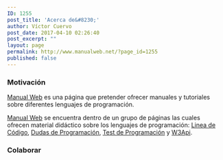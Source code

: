 ```yaml
---
ID: 1255
post_title: 'Acerca de&#8230;'
author: Víctor Cuervo
post_date: 2017-04-10 02:26:40
post_excerpt: ""
layout: page
permalink: http://www.manualweb.net/?page_id=1255
published: false
---
```

### Motivación

[Manual Web][1] es una página que pretender ofrecer manuales y tutoriales sobre diferentes lenguajes de programación.

[Manual Web][1] se encuentra dentro de un grupo de páginas las cuales ofrecen material didáctico sobre los lenguajes de programación: [Linea de Código][2], [Dudas de Programación][3], [Test de Programación][4] y [W3Api][5].

### Colaborar

 [1]: http://www.manualweb.net "Manuales y tutoriales de programación"
 [2]: http://lineadecodigo.com "Ejemplos de Programación"
 [3]: http://www.dudasprogramacion.com "Preguntas y respuestas sobre programación"
 [4]: http://www.testprogramacion.com "Test de Conocimiento sobre programación"
 [5]: http://www.w3api.com "APIs de los lenguajes de programación"